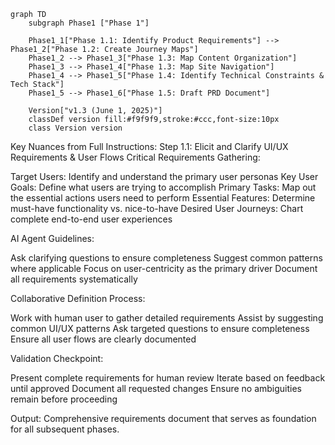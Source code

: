 ```mermaid
graph TD
    subgraph Phase1 ["Phase 1"]
    
    Phase1_1["Phase 1.1: Identify Product Requirements"] --> Phase1_2["Phase 1.2: Create Journey Maps"]
    Phase1_2 --> Phase1_3["Phase 1.3: Map Content Organization"]
    Phase1_3 --> Phase1_4["Phase 1.3: Map Site Navigation"]
    Phase1_4 --> Phase1_5["Phase 1.4: Identify Technical Constraints & Tech Stack"]
    Phase1_5 --> Phase1_6["Phase 1.5: Draft PRD Document"]
        
    Version["v1.3 (June 1, 2025)"]    
    classDef version fill:#f9f9f9,stroke:#ccc,font-size:10px
    class Version version
```

Key Nuances from Full Instructions:
Step 1.1: Elicit and Clarify UI/UX Requirements & User Flows
Critical Requirements Gathering:

Target Users: Identify and understand the primary user personas
Key User Goals: Define what users are trying to accomplish
Primary Tasks: Map out the essential actions users need to perform
Essential Features: Determine must-have functionality vs. nice-to-have
Desired User Journeys: Chart complete end-to-end user experiences

AI Agent Guidelines:

Ask clarifying questions to ensure completeness
Suggest common patterns where applicable
Focus on user-centricity as the primary driver
Document all requirements systematically

Collaborative Definition Process:

Work with human user to gather detailed requirements
Assist by suggesting common UI/UX patterns
Ask targeted questions to ensure completeness
Ensure all user flows are clearly documented

Validation Checkpoint:

Present complete requirements for human review
Iterate based on feedback until approved
Document all requested changes
Ensure no ambiguities remain before proceeding

Output: Comprehensive requirements document that serves as foundation for all subsequent phases.
